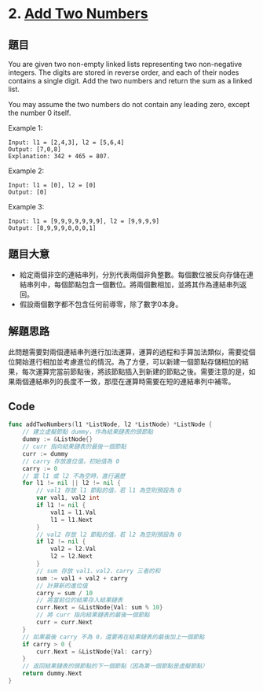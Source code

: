 # 2. [Add Two Numbers](https://leetcode.com/problems/add-two-numbers/)
## 題目
You are given two non-empty linked lists representing two non-negative integers. The digits are stored in reverse order, and each of their nodes contains a single digit. Add the two numbers and return the sum as a linked list.

You may assume the two numbers do not contain any leading zero, except the number 0 itself.

 
Example 1:
```
Input: l1 = [2,4,3], l2 = [5,6,4]
Output: [7,0,8]
Explanation: 342 + 465 = 807.
```
Example 2:
```
Input: l1 = [0], l2 = [0]
Output: [0]
```
Example 3:
```
Input: l1 = [9,9,9,9,9,9,9], l2 = [9,9,9,9]
Output: [8,9,9,9,0,0,0,1]
```

## 題目大意
- 給定兩個非空的連結串列，分別代表兩個非負整數。每個數位被反向存儲在連結串列中，每個節點包含一個數位。將兩個數相加，並將其作為連結串列返回。
- 假設兩個數字都不包含任何前導零，除了數字0本身。

## 解題思路
此問題需要對兩個連結串列進行加法運算，運算的過程和手算加法類似，需要從個位開始進行相加並考慮進位的情況。為了方便，可以新建一個節點存儲相加的結果，每次運算完當前節點後，將該節點插入到新建的節點之後。需要注意的是，如果兩個連結串列的長度不一致，那麼在運算時需要在短的連結串列中補零。

## Code
```go
func addTwoNumbers(l1 *ListNode, l2 *ListNode) *ListNode {
    // 建立虛擬節點 dummy，作為結果鏈表的頭節點
    dummy := &ListNode{}
    // curr 指向結果鏈表的最後一個節點
    curr := dummy
    // carry 存放進位值，初始值為 0
    carry := 0
    // 當 l1 或 l2 不為空時，進行遍歷
    for l1 != nil || l2 != nil {
        // val1 存放 l1 節點的值，若 l1 為空則預設為 0
        var val1, val2 int
        if l1 != nil {
            val1 = l1.Val
            l1 = l1.Next
        }
        // val2 存放 l2 節點的值，若 l2 為空則預設為 0
        if l2 != nil {
            val2 = l2.Val
            l2 = l2.Next
        }
        // sum 存放 val1、val2、carry 三者的和
        sum := val1 + val2 + carry
        // 計算新的進位值
        carry = sum / 10
        // 將當前位的結果存入結果鏈表
        curr.Next = &ListNode{Val: sum % 10}
        // 將 curr 指向結果鏈表的最後一個節點
        curr = curr.Next
    }
    // 如果最後 carry 不為 0，還要再在結果鏈表的最後加上一個節點
    if carry > 0 {
        curr.Next = &ListNode{Val: carry}
    }
    // 返回結果鏈表的頭節點的下一個節點（因為第一個節點是虛擬節點）
    return dummy.Next
}
```